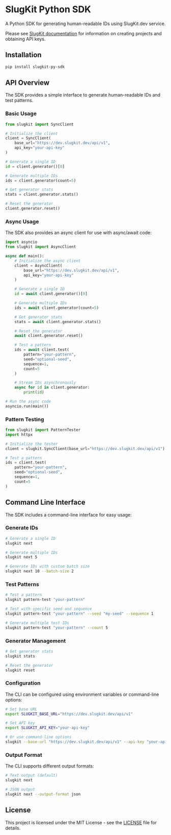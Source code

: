 # SlugKit Python SDK

A Python SDK for generating human-readable IDs using SlugKit.dev service.

Please see [SlugKit documentation](https://dev.slugkit.dev) for information
on creating projects and obtaining API keys.

## Installation

```bash
pip install slugkit-py-sdk
```

## API Overview

The SDK provides a simple interface to generate human-readable IDs and test patterns.

### Basic Usage

```python
from slugkit import SyncClient

# Initialize the client
client = SyncClient(
    base_url="https://dev.slugkit.dev/api/v1",
    api_key="your-api-key"
)

# Generate a single ID
id = client.generator()[0]

# Generate multiple IDs
ids = client.generator(count=5)

# Get generator stats
stats = client.generator.stats()

# Reset the generator
client.generator.reset()
```

### Async Usage

The SDK also provides an async client for use with async/await code:

```python
import asyncio
from slugkit import AsyncClient

async def main():
    # Initialize the async client
    client = AsyncClient(
        base_url="https://dev.slugkit.dev/api/v1",
        api_key="your-api-key"
    )

    # Generate a single ID
    id = await client.generator()[0]

    # Generate multiple IDs
    ids = await client.generator(count=5)

    # Get generator stats
    stats = await client.generator.stats()

    # Reset the generator
    await client.generator.reset()

    # Test a pattern
    ids = await client.test(
        pattern="your-pattern",
        seed="optional-seed",
        sequence=1,
        count=5
    )

    # Stream IDs asynchronously
    async for id in client.generator:
        print(id)

# Run the async code
asyncio.run(main())
```

### Pattern Testing

```python
from slugkit import PatternTester
import httpx

# Initialize the tester
client = slugkit.SyncClient(base_url="https://dev.slugkit.dev/api/v1")

# Test a pattern
ids = client.test(
    pattern="your-pattern",
    seed="optional-seed",
    sequence=1,
    count=5
)
```

## Command Line Interface

The SDK includes a command-line interface for easy usage:

### Generate IDs

```bash
# Generate a single ID
slugkit next

# Generate multiple IDs
slugkit next 5

# Generate IDs with custom batch size
slugkit next 10 --batch-size 2
```

### Test Patterns

```bash
# Test a pattern
slugkit pattern-test "your-pattern"

# Test with specific seed and sequence
slugkit pattern-test "your-pattern" --seed "my-seed" --sequence 1

# Generate multiple test IDs
slugkit pattern-test "your-pattern" --count 5
```

### Generator Management

```bash
# Get generator stats
slugkit stats

# Reset the generator
slugkit reset
```

### Configuration

The CLI can be configured using environment variables or command-line options:

```bash
# Set base URL
export SLUGKIT_BASE_URL="https://dev.slugkit.dev/api/v1"

# Set API key
export SLUGKIT_API_KEY="your-api-key"

# Or use command-line options
slugkit --base-url "https://dev.slugkit.dev/api/v1" --api-key "your-api-key" next
```

### Output Format

The CLI supports different output formats:

```bash
# Text output (default)
slugkit next

# JSON output
slugkit next --output-format json
```

## License

This project is licensed under the MIT License - see the [LICENSE](LICENSE) file for details.
